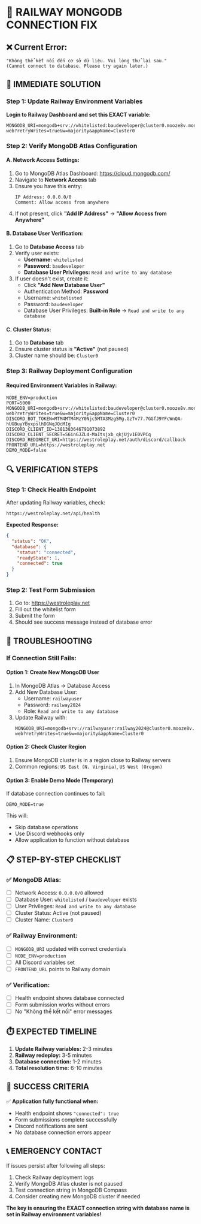 # 🚨 RAILWAY MONGODB CONNECTION FIX

## ❌ **Current Error:**
```
"Không thể kết nối đến cơ sở dữ liệu. Vui lòng thử lại sau."
(Cannot connect to database. Please try again later.)
```

## 🔧 **IMMEDIATE SOLUTION**

### **Step 1: Update Railway Environment Variables**

**Login to Railway Dashboard and set this EXACT variable:**

```env
MONGODB_URI=mongodb+srv://whitelisted:baudeveloper@cluster0.mooze8v.mongodb.net/whitelist-web?retryWrites=true&w=majority&appName=Cluster0
```

### **Step 2: Verify MongoDB Atlas Configuration**

#### **A. Network Access Settings:**
1. Go to MongoDB Atlas Dashboard: https://cloud.mongodb.com/
2. Navigate to **Network Access** tab
3. Ensure you have this entry:
   ```
   IP Address: 0.0.0.0/0
   Comment: Allow access from anywhere
   ```
4. If not present, click **"Add IP Address"** → **"Allow Access from Anywhere"**

#### **B. Database User Verification:**
1. Go to **Database Access** tab
2. Verify user exists:
   - **Username:** `whitelisted`
   - **Password:** `baudeveloper`
   - **Database User Privileges:** `Read and write to any database`
3. If user doesn't exist, create it:
   - Click **"Add New Database User"**
   - Authentication Method: **Password**
   - Username: `whitelisted`
   - Password: `baudeveloper`
   - Database User Privileges: **Built-in Role** → `Read and write to any database`

#### **C. Cluster Status:**
1. Go to **Database** tab
2. Ensure cluster status is **"Active"** (not paused)
3. Cluster name should be: `Cluster0`

### **Step 3: Railway Deployment Configuration**

#### **Required Environment Variables in Railway:**
```env
NODE_ENV=production
PORT=5000
MONGODB_URI=mongodb+srv://whitelisted:baudeveloper@cluster0.mooze8v.mongodb.net/whitelist-web?retryWrites=true&w=majority&appName=Cluster0
DISCORD_BOT_TOKEN=MTM4MTM4MzY0Njc5MTA3Mzg5Mg.GzTv77.7GGfJ9YFcWnQA-hUGBuyYByxpslhDGNqJQcMIg
DISCORD_CLIENT_ID=1381383646791073892
DISCORD_CLIENT_SECRET=S6inGJZL4-MaItsjxb_qkjUjv1E0VPCq
DISCORD_REDIRECT_URI=https://westroleplay.net/auth/discord/callback
FRONTEND_URL=https://westroleplay.net
DEMO_MODE=false
```

## 🔍 **VERIFICATION STEPS**

### **Step 1: Check Health Endpoint**
After updating Railway variables, check:
```
https://westroleplay.net/api/health
```

**Expected Response:**
```json
{
  "status": "OK",
  "database": {
    "status": "connected",
    "readyState": 1,
    "connected": true
  }
}
```

### **Step 2: Test Form Submission**
1. Go to: https://westroleplay.net
2. Fill out the whitelist form
3. Submit the form
4. Should see success message instead of database error

## 🚨 **TROUBLESHOOTING**

### **If Connection Still Fails:**

#### **Option 1: Create New MongoDB User**
1. In MongoDB Atlas → Database Access
2. Add New Database User:
   - Username: `railwayuser`
   - Password: `railway2024`
   - Role: `Read and write to any database`
3. Update Railway with:
   ```env
   MONGODB_URI=mongodb+srv://railwayuser:railway2024@cluster0.mooze8v.mongodb.net/whitelist-web?retryWrites=true&w=majority&appName=Cluster0
   ```

#### **Option 2: Check Cluster Region**
1. Ensure MongoDB cluster is in a region close to Railway servers
2. Common regions: `US East (N. Virginia)`, `US West (Oregon)`

#### **Option 3: Enable Demo Mode (Temporary)**
If database connection continues to fail:
```env
DEMO_MODE=true
```
This will:
- Skip database operations
- Use Discord webhooks only
- Allow application to function without database

## 📋 **STEP-BY-STEP CHECKLIST**

### ✅ **MongoDB Atlas:**
- [ ] Network Access: `0.0.0.0/0` allowed
- [ ] Database User: `whitelisted` / `baudeveloper` exists
- [ ] User Privileges: `Read and write to any database`
- [ ] Cluster Status: Active (not paused)
- [ ] Cluster Name: `Cluster0`

### ✅ **Railway Environment:**
- [ ] `MONGODB_URI` updated with correct credentials
- [ ] `NODE_ENV=production`
- [ ] All Discord variables set
- [ ] `FRONTEND_URL` points to Railway domain

### ✅ **Verification:**
- [ ] Health endpoint shows database connected
- [ ] Form submission works without errors
- [ ] No "Không thể kết nối" error messages

## ⏱️ **EXPECTED TIMELINE**

1. **Update Railway variables:** 2-3 minutes
2. **Railway redeploy:** 3-5 minutes
3. **Database connection:** 1-2 minutes
4. **Total resolution time:** 6-10 minutes

## 🎯 **SUCCESS CRITERIA**

✅ **Application fully functional when:**
- Health endpoint shows `"connected": true`
- Form submissions complete successfully
- Discord notifications are sent
- No database connection errors appear

## 📞 **EMERGENCY CONTACT**

If issues persist after following all steps:
1. Check Railway deployment logs
2. Verify MongoDB Atlas cluster is not paused
3. Test connection string in MongoDB Compass
4. Consider creating new MongoDB cluster if needed

**The key is ensuring the EXACT connection string with database name is set in Railway environment variables!**
